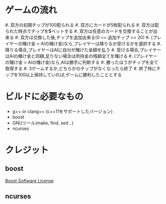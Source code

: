 # ゲームの流れ

#. 双方の初期チップが100配られる
#. 双方にカードが5枚配られる
#. 双方は配られた時点でチップを**5**ベットする
#. 双方は任意のカードを交換することが出来る
#. 双方は交換した後,チップを追加出来る(0 <= 追加チップ <= 20)
#. (プレイヤーの賭け金 < AIの賭け金)なら,プレイヤーは降りるか受けるかを選択する
#. 降りる場合,プレイヤーはAIに自分が賭けた金額を払う
#. 受ける場合,プレイヤーはAIの賭け金と同額,足りない場合は所持金の残額全てを賭ける
#. (プレイヤーの賭け金 > AIの賭け金)なら,AIは勝手に判断する
#. 勝ったほうがチップを全て取得する
#. 3ゲームするか,どちらかのチップがなくなったら終了
#. 終了時にチップを100以上保持していれば,ゲームに勝利したこととする

# ビルドに必要なもの

* g++ or clang++ (c++11をサポートしたバージョン)
* boost
* GNUツール(make, find, sed ..)
* ncurses

# クレジット

## boost

[Boost Software License](http://www.boost.org/users/license.html)

## ncurses

``` {include="ncurses-5.9/AUTHORS"}
```
